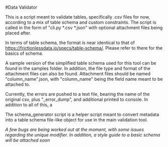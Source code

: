 #Data Validator

This is a script meant to validate tables, specifically .csv files for now, according to a mix of table schema and custom constraints. The script is called in the form of "cli.py *.csv *.json" with optional attachment files being placed after.

In terms of table schema, the format is near identical to that of https://frictionlessdata.io/specs/table-schema/. Please refer to there for the basics of schema.

A sample version of the simplified table schema used for this tool can be found in the samples folder. In addition, the file type and format of the attachment files can also be found. Attachment files should be named "column_name".json, with "column_name" being the field name meant to be attached to.

Currently, the errors are pushed to a text file, bearing the name of the original csv, plus "_error_dump", and additional printed to console. In addition to all of this, a


The schema_generator script is a helper script meant to convert metadata into a table schema file-like object for use in the main validation tool.


*A few bugs are being worked out at the moment, with some issues regarding the unique modifier. In addition, a style guide to a basic schema will be attached soon*

